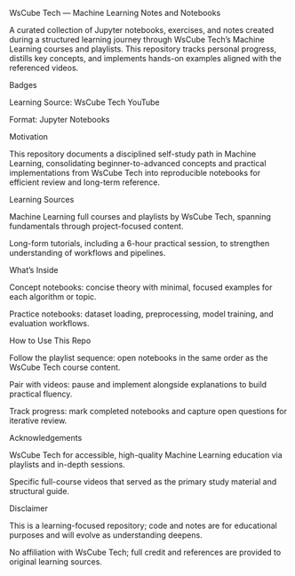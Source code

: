 WsCube Tech — Machine Learning Notes and Notebooks

A curated collection of Jupyter notebooks, exercises, and notes created during a structured learning journey through WsCube Tech’s Machine Learning courses and playlists. This repository tracks personal progress, distills key concepts, and implements hands-on examples aligned with the referenced videos.

Badges

Learning Source: WsCube Tech YouTube

Format: Jupyter Notebooks

Motivation

This repository documents a disciplined self-study path in Machine Learning, consolidating beginner-to-advanced concepts and practical implementations from WsCube Tech into reproducible notebooks for efficient review and long-term reference.

Learning Sources

Machine Learning full courses and playlists by WsCube Tech, spanning fundamentals through project-focused content.

Long-form tutorials, including a 6-hour practical session, to strengthen understanding of workflows and pipelines.

What’s Inside

Concept notebooks: concise theory with minimal, focused examples for each algorithm or topic.

Practice notebooks: dataset loading, preprocessing, model training, and evaluation workflows.

How to Use This Repo

Follow the playlist sequence: open notebooks in the same order as the WsCube Tech course content.

Pair with videos: pause and implement alongside explanations to build practical fluency.

Track progress: mark completed notebooks and capture open questions for iterative review.

Acknowledgements

WsCube Tech for accessible, high-quality Machine Learning education via playlists and in-depth sessions.

Specific full-course videos that served as the primary study material and structural guide.

Disclaimer

This is a learning-focused repository; code and notes are for educational purposes and will evolve as understanding deepens.

No affiliation with WsCube Tech; full credit and references are provided to original learning sources.
